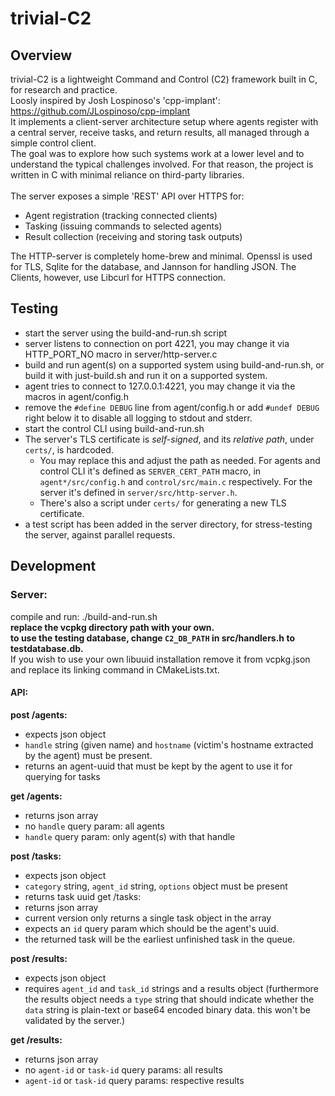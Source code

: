# trivial-C2
## Overview
trivial-C2 is a lightweight Command and Control (C2) framework built in C, for research and practice. \
Loosly inspired by Josh Lospinoso's 'cpp-implant': https://github.com/JLospinoso/cpp-implant \
It implements a client-server architecture setup where agents register with a central server, receive tasks, and return results, all managed through a simple control client. \
The goal was to explore how such systems work at a lower level and to understand the typical challenges involved. For that reason, the project is written in C with minimal reliance on third-party libraries. \
\
The server exposes a simple 'REST' API over HTTPS for:
- Agent registration (tracking connected clients)
- Tasking (issuing commands to selected agents)
- Result collection (receiving and storing task outputs)
  
The HTTP-server is completely home-brew and minimal. Openssl is used for TLS, Sqlite for the database, and Jannson for handling JSON. The Clients, however, use Libcurl for HTTPS connection.

## Testing
- start the server using the build-and-run.sh script
- server listens to connection on port 4221, you may change it via HTTP_PORT_NO macro in server/http-server.c
- build and run agent(s) on a supported system using build-and-run.sh, or build it with just-build.sh and run it on a supported system.
- agent tries to connect to 127.0.0.1:4221, you may change it via the macros in agent/config.h
- remove the `#define DEBUG` line from agent/config.h or add `#undef DEBUG` right below it to disable all logging to stdout and stderr.
- start the control CLI using build-and-run.sh
- The server's TLS certificate is _self-signed_, and its _relative path_, under `certs/`, is hardcoded.
  - You may replace this and adjust the path as needed. For agents and control CLI it's defined as `SERVER_CERT_PATH` macro, in `agent*/src/config.h` and `control/src/main.c` respectively. For the server it's defined in `server/src/http-server.h`.
  - There's also a script under `certs/` for generating a new TLS certificate.
- a test script has been added in the server directory, for stress-testing the server, against parallel requests.

## Development
### Server:
compile and run: ./build-and-run.sh \
__replace the vcpkg directory path with your own.__ \
__to use the testing database, change `C2_DB_PATH` in src/handlers.h to testdatabase.db.__ \
If you wish to use your own libuuid installation remove it from vcpkg.json and replace its linking command in CMakeLists.txt.

#### API:
__post /agents:__
- expects json object
- `handle` string (given name) and `hostname` (victim's hostname extracted by the agent) must be present.
- returns an agent-uuid that must be kept by the agent to use it for querying for tasks

__get /agents:__
- returns json array
- no `handle` query param: all agents
- `handle` query param: only agent(s) with that handle

__post /tasks:__
- expects json object
- `category` string, `agent_id` string, `options` object must be present
- returns task uuid
  get /tasks:
- returns json array
- current version only returns a single task object in the array
- expects an `id` query param which should be the agent's uuid.
- the returned task will be the earliest unfinished task in the queue.

__post /results:__
- expects json object
- requires `agent_id` and `task_id` strings and a results object (furthermore the results object needs a `type` string that should indicate whether the `data` string is plain-text or base64 encoded binary data. this won't be validated by the server.)

__get /results:__
- returns json array
- no `agent-id` or `task-id` query params: all results
- `agent-id` or `task-id` query params: respective results

